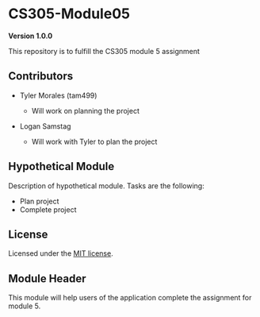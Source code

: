 # CS305-Module05

**Version 1.0.0**

This repository is to fulfill the CS305 module 5 assignment

## Contributors

- Tyler Morales (tam499)
  - Will work on planning the project
   
- Logan Samstag
  - Will work with Tyler to plan the project   

## Hypothetical Module

Description of hypothetical module. Tasks are the following:
  - Plan project
  - Complete project

## License 

Licensed under the [MIT license](LICENSE).

## Module Header 

This module will help users of the application complete the assignment for module 5. 
